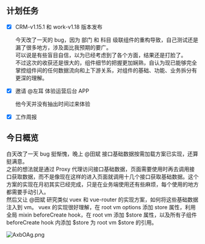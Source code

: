 ## 计划任务

- [x] CRM-v1.15.1 和 work-v1.18 版本发布

  今天改了一天的 bug，因为 部门 和 科目 级联组件的重构导致，自己测试还是漏了很多地方，涉及面比我预期的要广。  
  可以说是有些盲目自信，以为已经考虑到了各个方面，结果还是打脸了。  
  不过这次的收获还是很大的，组件细节的把握更加娴熟，自认为现已能够完全掌控组件间的任何数据流向和上下游关系，对组件的基础、功能、业务拆分有更深的理解。

- [x] 邀请 @左耳 体验运营后台 APP

  他今天并没有抽出时间过来体验

- [x] 工作周报

## 今日概览

白天改了一天 bug 挺惭愧，晚上 @田斌 接口基础数据按需加载方案已实现，还算挺满意。  
之前的想法就是通过 Proxy 代理访问接口基础数据，页面需要使用时再去调用接口获取数据，而不是像现在这样的进入页面就调用十几个接口获取基础数据。这个方案的实现在月初其实已经完成，只是在业务端使用还有些麻烦，每个使用的地方都需要手动引入。  
然后又让 @田斌 研究类似 vuex 和 vue-router 的实现方案，如何将这些基础数据注入到 vm。
vuex 的实现很好理解，在 root vm options 添加 store 属性，利用全局 mixin beforeCreate hook，在 root vm 添加 $store 属性，以及所有子组件 beforeCreate hook 内添加 $store 为 root vm \$store 的引用。

![AxbOAg.png](https://s2.ax1x.com/2019/04/17/AxbOAg.png)
